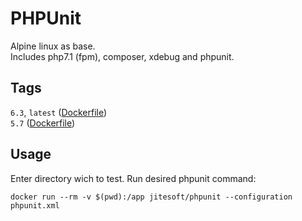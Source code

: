 # PHPUnit

Alpine linux as base.  
Includes php7.1 (fpm), composer, xdebug and phpunit.  
  

## Tags
`6.3`, `latest` ([Dockerfile](https://github.com/jitesoft/docker-phpunit/blob/6.3/Dockerfile))  
`5.7` ([Dockerfile](https://github.com/jitesoft/docker-phpunit/blob/5.7/Dockerfile))


## Usage

Enter directory wich to test. Run desired phpunit command:  
  
```
docker run --rm -v $(pwd):/app jitesoft/phpunit --configuration phpunit.xml
```